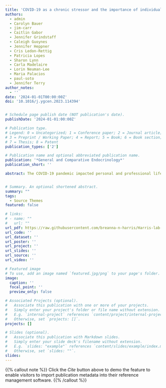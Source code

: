 ```yaml
---
title: 'COVID-19 as a chronic stressor and the importance of individual identity: A data-driven look at academic productivity during the pandemic'
authors:
  - admin
  - Carolyn Bauer
  - jim-carr
  - Caitlin Gabor
  - Jennifer Grindstaff
  - Caleigh Guoynes
  - Jennifer Heppner
  - Cris Ledon-Rettig
  - Patricia Lopes
  - Sharon Lynn
  - Carla Madelaire
  - Lorin Neuman-Lee
  - Maria Palacios
  - paul-soto
  - Jennifer Terry
author_notes:
  - ''
date: '2024-01-01T00:00:00Z'
doi: '10.1016/j.ygcen.2023.114394'


# Schedule page publish date (NOT publication's date).
publishDate: '2024-01-01:00:00Z'

# Publication type.
# Legend: 0 = Uncategorized; 1 = Conference paper; 2 = Journal article;
# 3 = Preprint / Working Paper; 4 = Report; 5 = Book; 6 = Book section;
# 7 = Thesis; 8 = Patent
publication_types: ['2']

# Publication name and optional abbreviated publication name.
publication: '*General and Comparative Endocrinology*'
publication_short: ''

abstract: The COVID-19 pandemic impacted personal and professional life. For academics, research, teaching, and service tasks were upended and we all had to navigate the altered landscape. However, some individuals faced a disproportionate burden, particularly academics with minoritized identities or those who were early career, were caregivers, or had intersecting identities. As comparative endocrinologists, we determine how aspects of individual and species-level variation influence response to, recovery from, and resilience in the face of stressors. Here, we flip that framework and apply an integrative biological lens to the impact of the COVID-19 chronic stressor on our endocrine community. We address how the pandemic altered impact factors of academia (e.g., scholarly products) and relatedly, how factors of impact (e.g., sex, gender, race, career stage, caregiver status, etc.) altered the way in which individuals could respond. We predict the pandemic will have long-term impacts on the population dynamics, composition, and landscape of our academic ecosystem. Impact factors of research, namely journal submissions, were altered by COVID-19, and women authors saw a big dip. We discuss this broadly and then report General and Comparative Endocrinology (GCE) manuscript submission and acceptance status by gender and geographic region from 2019 to 2023. We also summarize how the pandemic impacted individuals with different axes of identity, how academic institutions have responded, compile proposed solutions, and conclude with a discussion on what we can all do to (re)build the academy in an equitable way. At GCE, the first author positions had gender parity, but men outnumbered women at the corresponding author position. Region of manuscript origin mattered for submission and acceptance rates, and women authors from Asia and the Middle East were the most heavily impacted by the pandemic. The number of manuscripts submitted dropped after year 1 of the pandemic and has not yet recovered. Thus, COVID-19 was a chronic stressor for the GCE community.


# Summary. An optional shortened abstract.
summary: ""
tags:
  - Source Themes
featured: false

# links:
# - name: ""
#   url: ""
url_pdf: https://raw.githubusercontent.com/breanna-n-harris/Harris-lab-website/338825c7aa3b9902752189b35ba48222288ef342/content/publication/Harris_etal_Covid_2024/Harris_etal_COVID_2024.pdf
url_code: ''
url_dataset: ''
url_poster: ''
url_project: ''
url_slides: ''
url_source: ''
url_video: ''

# Featured image
# To use, add an image named `featured.jpg/png` to your page's folder.
image:
  caption: ''
  focal_point: ''
  preview_only: false

# Associated Projects (optional).
#   Associate this publication with one or more of your projects.
#   Simply enter your project's folder or file name without extension.
#   E.g. `internal-project` references `content/project/internal-project/index.md`.
#   Otherwise, set `projects: []`.
projects: []

# Slides (optional).
#   Associate this publication with Markdown slides.
#   Simply enter your slide deck's filename without extension.
#   E.g. `slides: "example"` references `content/slides/example/index.md`.
#   Otherwise, set `slides: ""`.
slides:
---
```


{{% callout note %}}
Click the _Cite_ button above to demo the feature to enable visitors to import publication metadata into their reference management software.
{{% /callout %}}
